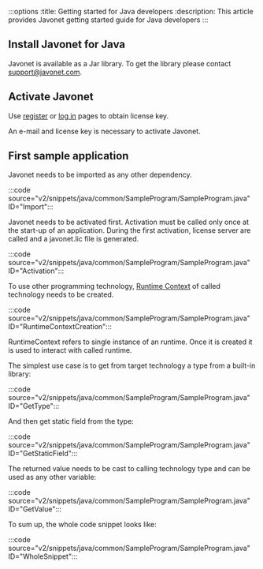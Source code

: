 :::options
:title: Getting started for Java developers
:description: This article provides Javonet getting started guide for Java developers
:::

## Install Javonet for Java

Javonet is available as a Jar library. To get the library please contact support@javonet.com.

## Activate Javonet

Use [register](https://my.javonet.com/signup/?type=free) or [log in](https://my.javonet.com/signin/) pages to obtain license key.

An e-mail and license key is necessary to activate Javonet.

## First sample application

Javonet needs to be imported as any other dependency.

:::code source="v2/snippets/java/common/SampleProgram/SampleProgram.java" ID="Import":::

Javonet needs to be activated first. Activation must be called only once at the start-up of an application. During the first activation, license server are called and a javonet.lic file is generated. 

:::code source="v2/snippets/java/common/SampleProgram/SampleProgram.java" ID="Activation":::

To use other programming technology, [Runtime Context](/guides/v2/foundations/runtime-context.md) of called technology needs to be created.

:::code source="v2/snippets/java/common/SampleProgram/SampleProgram.java" ID="RuntimeContextCreation":::

RuntimeContext refers to single instance of an runtime. Once it is created it is used to interact with called runtime.

The simplest use case is to get from target technology a type from a built-in library:

:::code source="v2/snippets/java/common/SampleProgram/SampleProgram.java" ID="GetType":::

And then get static field from the type:

:::code source="v2/snippets/java/common/SampleProgram/SampleProgram.java" ID="GetStaticField":::

The returned value needs to be cast to calling technology type and can be used as any other variable:

:::code source="v2/snippets/java/common/SampleProgram/SampleProgram.java" ID="GetValue":::

To sum up, the whole code snippet looks like:

:::code source="v2/snippets/java/common/SampleProgram/SampleProgram.java" ID="WholeSnippet":::


